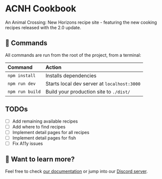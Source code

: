 # ACNH Cookbook

An Animal Crossing: New Horizons recipe site - featuring the new cooking recipes released with the 2.0 update.

## 🧞 Commands

All commands are run from the root of the project, from a terminal:

| Command         | Action                                      |
|:----------------|:--------------------------------------------|
| `npm install`   | Installs dependencies                       |
| `npm run dev`   | Starts local dev server at `localhost:3000` |
| `npm run build` | Build your production site to `./dist/`     |

## TODOs

- [ ] Add remaining available recipes
- [ ] Add where to find recipes
- [ ] Implement detail pages for all recipes
- [ ] Implement detail pages for fish
- [ ] Fix A11y issues

## 👀 Want to learn more?

Feel free to check [our documentation](https://github.com/snowpackjs/astro) or jump into our [Discord server](https://astro.build/chat).
